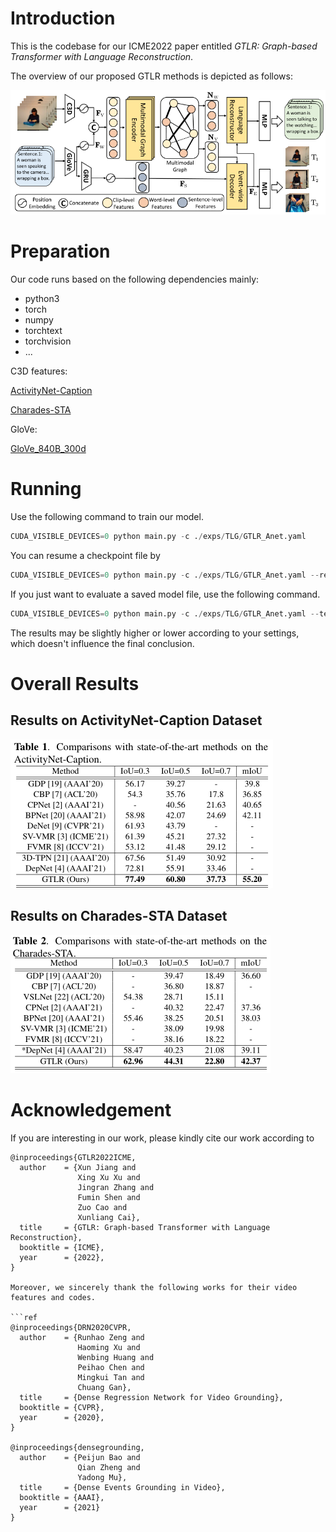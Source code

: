 
# Introduction

This is the codebase for our ICME2022 paper entitled *GTLR: Graph-based Transformer with Language Reconstruction*.

The overview of our proposed GTLR methods is depicted as follows:

![avatar](figures/arch.png)

# Preparation

Our code runs based on the following dependencies mainly:

- python3
- torch
- numpy
- torchtext
- torchvision
- ...

C3D features:

[ActivityNet-Caption](https://drive.google.com/file/d/1HNnP-cAFZlJV3n3ZGTLqWF84VBv4us7M/view?usp=sharing)

[Charades-STA](https://github.com/Alvin-Zeng/DRN)

GloVe:

[GloVe_840B_300d](https://nlp.stanford.edu/data/glove.840B.300d.zip)

# Running

Use the following command to train our model.

```Python
CUDA_VISIBLE_DEVICES=0 python main.py -c ./exps/TLG/GTLR_Anet.yaml
```

You can resume a checkpoint file by

```Python
CUDA_VISIBLE_DEVICES=0 python main.py -c ./exps/TLG/GTLR_Anet.yaml --resume $path to *.ckpt$
```

If you just want to evaluate a saved model file, use the following command.

```Python
CUDA_VISIBLE_DEVICES=0 python main.py -c ./exps/TLG/GTLR_Anet.yaml --test --load $path to *.best$
```

The results may be slightly higher or lower according to your settings, which doesn't influence the final conclusion.

# Overall Results

## Results on ActivityNet-Caption Dataset

![avatar](figures/activitynet.png)

## Results on Charades-STA Dataset

![avatar](figures/charades.png)

# Acknowledgement

If you are interesting in our work, please kindly cite our work according to

```ref
@inproceedings{GTLR2022ICME,
  author    = {Xun Jiang and
               Xing Xu Xu and
               Jingran Zhang and
               Fumin Shen and
               Zuo Cao and
               Xunliang Cai},
  title     = {GTLR: Graph-based Transformer with Language Reconstruction},
  booktitle = {ICME},
  year      = {2022},
}

Moreover, we sincerely thank the following works for their video features and codes.

```ref
@inproceedings{DRN2020CVPR,
  author    = {Runhao Zeng and
               Haoming Xu and
               Wenbing Huang and
               Peihao Chen and
               Mingkui Tan and
               Chuang Gan},
  title     = {Dense Regression Network for Video Grounding},
  booktitle = {CVPR},
  year      = {2020},
}

@inproceedings{densegrounding,
  author    = {Peijun Bao and
               Qian Zheng and
               Yadong Mu},
  title     = {Dense Events Grounding in Video},
  booktitle = {AAAI},
  year      = {2021}
}
```
